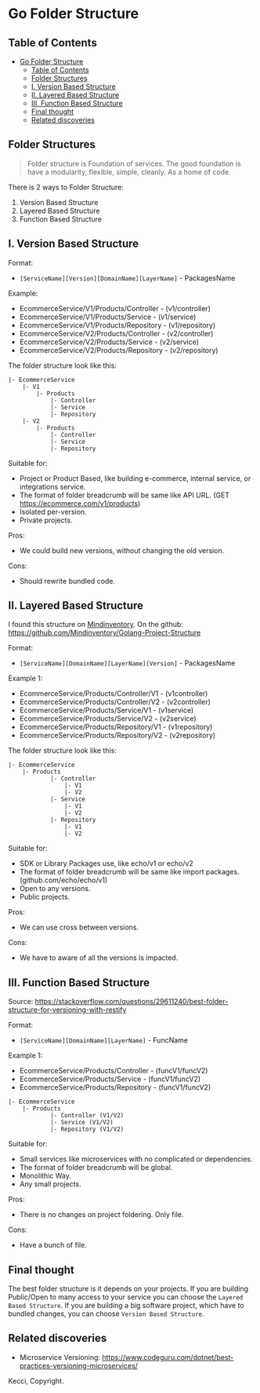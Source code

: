 # Go Folder Structure

## Table of Contents
- [Go Folder Structure](#go-folder-structure)
  - [Table of Contents](#table-of-contents)
  - [Folder Structures](#folder-structures)
  - [I. Version Based Structure](#i-version-based-structure)
  - [II. Layered Based Structure](#ii-layered-based-structure)
  - [III. Function Based Structure](#iii-function-based-structure)
  - [Final thought](#final-thought)
  - [Related discoveries](#related-discoveries)

## Folder Structures

> Folder structure is Foundation of services. The good foundation is have a modularity, flexible, simple, cleanly. As a home of code.

There is 2 ways to Folder Structure:
1. Version Based Structure
2. Layered Based Structure
3. Function Based Structure

## I. Version Based Structure

Format:
- `[ServiceName][Version][DomainName][LayerName]` - PackagesName

Example:
- EcommerceService/V1/Products/Controller - (v1/controller)
- EcommerceService/V1/Products/Service - (v1/service)
- EcommerceService/V1/Products/Repository - (v1/repository)
- EcommerceService/V2/Products/Controller - (v2/controller)
- EcommerceService/V2/Products/Service - (v2/service)
- EcommerceService/V2/Products/Repository - (v2/repository)


The folder structure look like this:
```
|- EcommerceService
    |- V1
        |- Products
            |- Controller
            |- Service
            |- Repository
    |- V2
        |- Products
            |- Controller
            |- Service
            |- Repository
```

Suitable for:
- Project or Product Based, like building e-commerce, internal service, or integrations service.
- The format of folder breadcrumb will be same like API URL. (GET https://ecommerce.com/v1/products)
- Isolated per-version.
- Private projects.

Pros:
- We could build new versions, without changing the old version.

Cons:
- Should rewrite bundled code.

## II. Layered Based Structure

I found this structure on [Mindinventory](https://www.mindinventory.com/blog/golang-project-structure/).
On the github: https://github.com/Mindinventory/Golang-Project-Structure

Format:
- `[ServiceName][DomainName][LayerName][Version]` - PackagesName

Example 1:
- EcommerceService/Products/Controller/V1 - (v1controller)
- EcommerceService/Products/Controller/V2 - (v2controller)
- EcommerceService/Products/Service/V1 - (v1service)
- EcommerceService/Products/Service/V2 - (v2service)
- EcommerceService/Products/Repository/V1 - (v1repository)
- EcommerceService/Products/Repository/V2 - (v2repository)

The folder structure look like this:
```
|- EcommerceService
    |- Products
            |- Controller
                |- V1
                |- V2
            |- Service
                |- V1
                |- V2
            |- Repository
                |- V1
                |- V2
```

Suitable for:
- SDK or Library Packages use, like echo/v1 or echo/v2
- The format of folder breadcrumb will be same like import packages. (github.com/echo/echo/v1)
- Open to any versions.
- Public projects.

Pros:
- We can use cross between versions.

Cons:
- We have to aware of all the versions is impacted.

## III. Function Based Structure

Source: https://stackoverflow.com/questions/29611240/best-folder-structure-for-versioning-with-restify

Format:
- `[ServiceName][DomainName][LayerName]` - FuncName

Example 1:
- EcommerceService/Products/Controller - (funcV1/funcV2)
- EcommerceService/Products/Service - (funcV1/funcV2)
- EcommerceService/Products/Repository - (funcV1/funcV2)

```
|- EcommerceService
    |- Products
            |- Controller (V1/V2)
            |- Service (V1/V2)
            |- Repository (V1/V2)
```

Suitable for:
- Small services like microservices with no complicated or dependencies.
- The format of folder breadcrumb will be global.
- Monolithic Way.
- Any small projects.

Pros:
- There is no changes on project foldering. Only file.

Cons:
- Have a bunch of file.

## Final thought
The best folder structure is it depends on your projects. If you are building Public/Open to many access to your service you can choose the `Layered Based Structure`. If you are building a big software project, which have to bundled changes, you can choose `Version Based Structure`.

## Related discoveries
- Microservice Versioning: https://www.codeguru.com/dotnet/best-practices-versioning-microservices/

Kecci, Copyright.